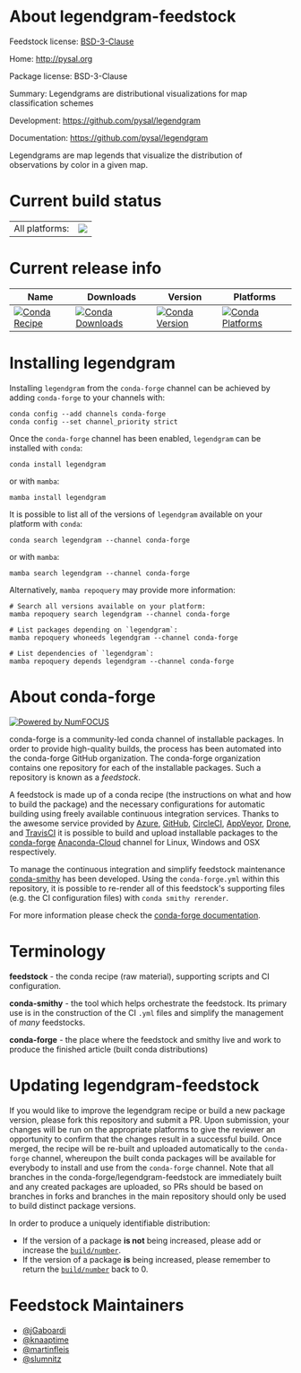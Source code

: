 About legendgram-feedstock
==========================

Feedstock license: [BSD-3-Clause](https://github.com/conda-forge/legendgram-feedstock/blob/main/LICENSE.txt)

Home: http://pysal.org

Package license: BSD-3-Clause

Summary: Legendgrams are distributional visualizations for map classification schemes

Development: https://github.com/pysal/legendgram

Documentation: https://github.com/pysal/legendgram

Legendgrams are map legends that visualize the distribution of observations
by color in a given map.


Current build status
====================


<table><tr><td>All platforms:</td>
    <td>
      <a href="https://dev.azure.com/conda-forge/feedstock-builds/_build/latest?definitionId=6825&branchName=main">
        <img src="https://dev.azure.com/conda-forge/feedstock-builds/_apis/build/status/legendgram-feedstock?branchName=main">
      </a>
    </td>
  </tr>
</table>

Current release info
====================

| Name | Downloads | Version | Platforms |
| --- | --- | --- | --- |
| [![Conda Recipe](https://img.shields.io/badge/recipe-legendgram-green.svg)](https://anaconda.org/conda-forge/legendgram) | [![Conda Downloads](https://img.shields.io/conda/dn/conda-forge/legendgram.svg)](https://anaconda.org/conda-forge/legendgram) | [![Conda Version](https://img.shields.io/conda/vn/conda-forge/legendgram.svg)](https://anaconda.org/conda-forge/legendgram) | [![Conda Platforms](https://img.shields.io/conda/pn/conda-forge/legendgram.svg)](https://anaconda.org/conda-forge/legendgram) |

Installing legendgram
=====================

Installing `legendgram` from the `conda-forge` channel can be achieved by adding `conda-forge` to your channels with:

```
conda config --add channels conda-forge
conda config --set channel_priority strict
```

Once the `conda-forge` channel has been enabled, `legendgram` can be installed with `conda`:

```
conda install legendgram
```

or with `mamba`:

```
mamba install legendgram
```

It is possible to list all of the versions of `legendgram` available on your platform with `conda`:

```
conda search legendgram --channel conda-forge
```

or with `mamba`:

```
mamba search legendgram --channel conda-forge
```

Alternatively, `mamba repoquery` may provide more information:

```
# Search all versions available on your platform:
mamba repoquery search legendgram --channel conda-forge

# List packages depending on `legendgram`:
mamba repoquery whoneeds legendgram --channel conda-forge

# List dependencies of `legendgram`:
mamba repoquery depends legendgram --channel conda-forge
```


About conda-forge
=================

[![Powered by
NumFOCUS](https://img.shields.io/badge/powered%20by-NumFOCUS-orange.svg?style=flat&colorA=E1523D&colorB=007D8A)](https://numfocus.org)

conda-forge is a community-led conda channel of installable packages.
In order to provide high-quality builds, the process has been automated into the
conda-forge GitHub organization. The conda-forge organization contains one repository
for each of the installable packages. Such a repository is known as a *feedstock*.

A feedstock is made up of a conda recipe (the instructions on what and how to build
the package) and the necessary configurations for automatic building using freely
available continuous integration services. Thanks to the awesome service provided by
[Azure](https://azure.microsoft.com/en-us/services/devops/), [GitHub](https://github.com/),
[CircleCI](https://circleci.com/), [AppVeyor](https://www.appveyor.com/),
[Drone](https://cloud.drone.io/welcome), and [TravisCI](https://travis-ci.com/)
it is possible to build and upload installable packages to the
[conda-forge](https://anaconda.org/conda-forge) [Anaconda-Cloud](https://anaconda.org/)
channel for Linux, Windows and OSX respectively.

To manage the continuous integration and simplify feedstock maintenance
[conda-smithy](https://github.com/conda-forge/conda-smithy) has been developed.
Using the ``conda-forge.yml`` within this repository, it is possible to re-render all of
this feedstock's supporting files (e.g. the CI configuration files) with ``conda smithy rerender``.

For more information please check the [conda-forge documentation](https://conda-forge.org/docs/).

Terminology
===========

**feedstock** - the conda recipe (raw material), supporting scripts and CI configuration.

**conda-smithy** - the tool which helps orchestrate the feedstock.
                   Its primary use is in the construction of the CI ``.yml`` files
                   and simplify the management of *many* feedstocks.

**conda-forge** - the place where the feedstock and smithy live and work to
                  produce the finished article (built conda distributions)


Updating legendgram-feedstock
=============================

If you would like to improve the legendgram recipe or build a new
package version, please fork this repository and submit a PR. Upon submission,
your changes will be run on the appropriate platforms to give the reviewer an
opportunity to confirm that the changes result in a successful build. Once
merged, the recipe will be re-built and uploaded automatically to the
`conda-forge` channel, whereupon the built conda packages will be available for
everybody to install and use from the `conda-forge` channel.
Note that all branches in the conda-forge/legendgram-feedstock are
immediately built and any created packages are uploaded, so PRs should be based
on branches in forks and branches in the main repository should only be used to
build distinct package versions.

In order to produce a uniquely identifiable distribution:
 * If the version of a package **is not** being increased, please add or increase
   the [``build/number``](https://docs.conda.io/projects/conda-build/en/latest/resources/define-metadata.html#build-number-and-string).
 * If the version of a package **is** being increased, please remember to return
   the [``build/number``](https://docs.conda.io/projects/conda-build/en/latest/resources/define-metadata.html#build-number-and-string)
   back to 0.

Feedstock Maintainers
=====================

* [@jGaboardi](https://github.com/jGaboardi/)
* [@knaaptime](https://github.com/knaaptime/)
* [@martinfleis](https://github.com/martinfleis/)
* [@slumnitz](https://github.com/slumnitz/)


